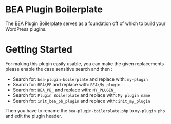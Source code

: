 BEA Plugin Boilerplate
======================

The BEA Plugin Boilerplate serves as a foundation off of which to build your WordPress plugins.

 
# Getting Started

For making this plugin easily usable, you can make the given replacements please enable the case sensitive search and then :

* Search for: `bea-plugin-boilerplate` and replace with: `my-plugin`
* Search for:  `BEA\PB` and replace with: `BEA\My_plugin`
* Search for: `BEA_PB_` and replace with: `MY_PLUGIN_`
* Search for: `Plugin Boilerplate` and replace with: `My plugin name`
* Search for: `init_bea_pb_plugin` and replace with: `init_my_plugin`

Then you have to rename the `bea-plugin-boilerplate.php` to `my-plugin.php` and edit the plugin header.
